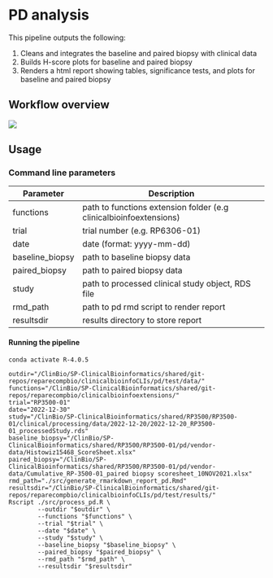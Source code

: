 # PD analysis

This pipeline outputs the following:

1) Cleans and integrates the baseline and paired biopsy with clinical data
2) Builds H-score plots for baseline and paired biopsy
3) Renders a html report showing tables, significance tests, and plots for baseline and paired biopsy


## Workflow overview

![](../workflows/pd.PNG?raw=true)

## Usage

### Command line parameters

| Parameter       | Description                                                        |
|-----------------|--------------------------------------------------------------------|
| functions       | path to functions extension folder (e.g clinicalbioinfoextensions) |
| trial           | trial number (e.g. RP6306-01)                                      |
| date            | date (format: yyyy-mm-dd)                                          |
| baseline_biopsy | path to baseline biopsy data                                       |
| paired_biopsy   | path to paired biopsy data                                         |
| study           | path to processed clinical study object, RDS file                  |
| rmd_path        | path to pd rmd script to render report                             |
| resultsdir      | results directory to store report                                  |

#### Running the pipeline

```
conda activate R-4.0.5

outdir="/ClinBio/SP-ClinicalBioinformatics/shared/git-repos/reparecompbio/clinicalbioinfoCLIs/pd/test/data/"
functions="/ClinBio/SP-ClinicalBioinformatics/shared/git-repos/reparecompbio/clinicalbioinfoextensions/"
trial="RP3500-01"
date="2022-12-30"
study="/ClinBio/SP-ClinicalBioinformatics/shared/RP3500/RP3500-01/clinical/processing/data/2022-12-20/2022-12-20_RP3500-01_processedStudy.rds"
baseline_biopsy="/ClinBio/SP-ClinicalBioinformatics/shared/RP3500/RP3500-01/pd/vendor-data/Histowiz15468_ScoreSheet.xlsx"
paired_biopsy="/ClinBio/SP-ClinicalBioinformatics/shared/RP3500/RP3500-01/pd/vendor-data/Cumulative_RP-3500-01_paired biopsy scoresheet_10NOV2021.xlsx"
rmd_path="./src/generate_rmarkdown_report_pd.Rmd"
resultsdir="/ClinBio/SP-ClinicalBioinformatics/shared/git-repos/reparecompbio/clinicalbioinfoCLIs/pd/test/results/"
Rscript ./src/process_pd.R \
		--outdir "$outdir" \
		--functions "$functions" \
		--trial "$trial" \
		--date "$date" \
		--study "$study" \
		--baseline_biopsy "$baseline_biopsy" \
		--paired_biopsy "$paired_biopsy" \
		--rmd_path "$rmd_path" \
		--resultsdir "$resultsdir"
```		
